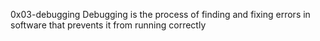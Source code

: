 0x03-debugging
Debugging is the process of finding and fixing errors in software that prevents it from running correctly
